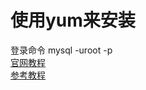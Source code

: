 # 使用yum来安装
登录命令 mysql -uroot -p  
[官网教程](https://dev.mysql.com/doc/mysql-yum-repo-quick-guide/en/)  
[参考教程](http://www.linuxidc.com/Linux/2016-09/134940.htm)
